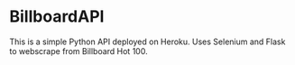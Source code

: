 # BillboardAPI
This is a simple Python API deployed on Heroku. Uses Selenium and Flask to webscrape from Billboard Hot 100.
